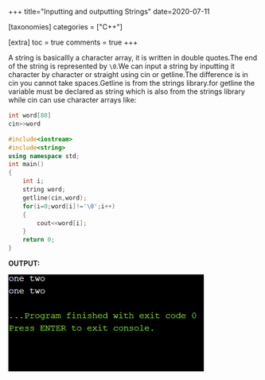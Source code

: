 +++
title="Inputting and outputting Strings"
date=2020-07-11

[taxonomies]
categories = ["C++"]

[extra]
toc = true
comments = true
+++

A string is basicallly a character array, it is written in double quotes.The end of the string is represented by `\0`.We can input a string by inputting it character by character or straight using cin or getline.The difference is in cin you cannot take spaces.Getline is from the strings library.for getline the variable must be declared as string which is also from the strings library while cin can use character arrays like:

```cpp
int word[80]
cin>>word
```
```cpp
#include<iostream>
#include<string>
using namespace std;
int main()
{
    int i;
    string word;
    getline(cin,word);
    for(i=0;word[i]!='\0';i++)
    {
        cout<<word[i];
    }
    return 0;
}
```
**OUTPUT:**

![output](/assets/Inputting-and-outputting-strings.png)